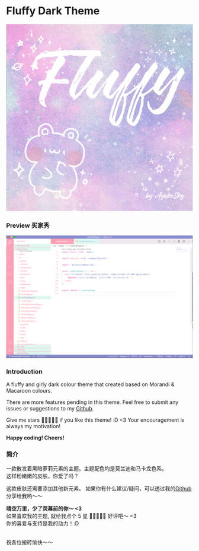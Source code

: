 # Fluffy Dark Theme

![Logo](https://github.com/ayako02/fluffy-theme/blob/main/assets/logo.jpeg?raw=true)

### Preview 买家秀

![Preview](https://github.com/ayako02/fluffy-theme/blob/main/assets/sample.png?raw=true)

### Introduction

A fluffy and girly dark colour theme that created based on Morandi & Macaroon colours.

There are more features pending in this theme.
Feel free to submit any issues or suggestions to my [Github](https://github.com/ayako02/fluffy-theme).

Give me stars 🌟🌟🌟🌟🌟 if you like this theme! :D <3
Your encouragement is always my motivation!

**Happy coding! Cheers!**

### 简介

一款散发着黑暗萝莉元素的主题。主题配色均是莫兰迪和马卡龙色系。<br/>
这样粉嫩嫩的皮肤，你爱了吗？

这款皮肤还需要添加其他新元素。
如果你有什么建议/疑问，可以透过我的[Github](https://github.com/ayako02/fluffy-theme)分享给我哟～～

**晴空万里，少了荧幕前的你～ <3 <br/>**
如果喜欢我的主题, 就给我点个 5 星 🌟🌟🌟🌟🌟 好评吧～ <3 <br/>
你的喜爱与支持是我的动力！:D <br/> <br/>

祝各位搬砖愉快～～
